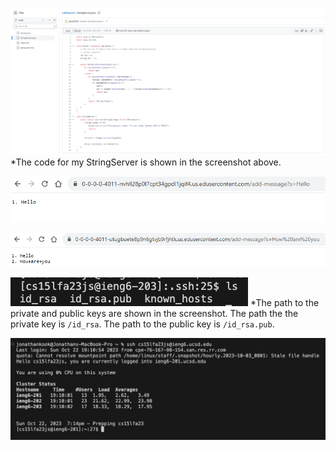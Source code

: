 ![Image](LR2SS3.png)
*The code for my StringServer is shown in the screenshot above.

![Image](LR2SS1.png)


![Image](LR2SS2.png)

![Image](LR2SS4.png)
*The path to the private and public keys are shown in the screenshot. The path the the private key is `/id_rsa`. The path to the public key is `/id_rsa.pub`.

![Image](LR2SS5.png)
